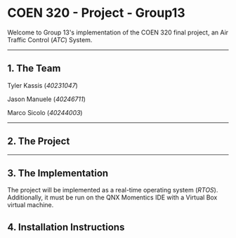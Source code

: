 # COEN 320 - Project - Group13

Welcome to Group 13's implementation of the COEN 320 final project, an Air Traffic Control (*ATC*) System.

---

## 1. The Team

Tyler Kassis (*40231047*)

Jason Manuele (*40246711*)

Marco Sicolo (*40244003*)

---

## 2. The Project

---

## 3. The Implementation

The project will be implemented as a real-time operating system (*RTOS*).  Additionally, it must be run on the QNX Momentics IDE with a Virtual Box virtual machine.

## 4. Installation Instructions
